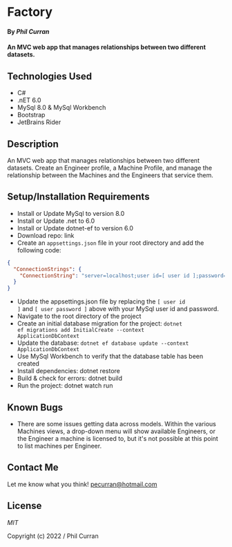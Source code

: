 # Factory

#### By _**Phil Curran**_

#### An MVC web app that manages relationships between two different datasets.

## Technologies Used

* C#
* .nET 6.0
* MySql 8.0 & MySql Workbench
* Bootstrap
* JetBrains Rider

## Description

An MVC web app that manages relationships between two different datasets.  Create an Engineer profile, a Machine Profile, and manage the relationship between the Machines and the Engineers that service them.

## Setup/Installation Requirements

* Install or Update MySql to version 8.0
* Install or Update .net to 6.0
* Install or Update dotnet-ef to version 6.0
* Download repo: link
* Create an <code>appsettings.json</code> file in your root directory and add the following code:

```json
{
  "ConnectionStrings": {
    "ConnectionString": "server=localhost;user id=[ user id ];password=[ user password ];port=3306;database=phil_curran;"
  }
}
```
* Update the appsettings.json file by replacing the <code>[ user id ]</code> and <code>[ user password ]</code> above with your MySql user id and password.
* Navigate to the root directory of the project
* Create an initial database migration for the project: <code>dotnet ef migrations add InitialCreate --context ApplicationDbContext</code>
* Update the database: <code>dotnet ef database update --context ApplicationDbContext</code>
* Use MySql Workbench to verify that the database table has been created
* Install dependencies: dotnet restore
* Build & check for errors: dotnet build
* Run the project: dotnet watch run

## Known Bugs

* There are some issues getting data across models.  Within the various Machines views, a drop-down menu will show available Engineers, or the Engineer a machine is licensed to, but it's not possible at this point to list machines per Engineer.

## Contact Me

Let me know what you think! pecurran@hotmail.com

## License

_MIT_

Copyright (c) 2022 / Phil Curran